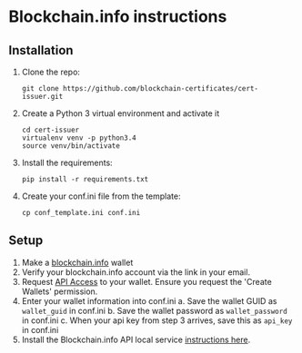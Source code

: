 # Blockchain.info instructions


## Installation

1. Clone the repo:

    ```
    git clone https://github.com/blockchain-certificates/cert-issuer.git
    ```
2. Create a Python 3 virtual environment and activate it
    ```
    cd cert-issuer
    virtualenv venv -p python3.4
    source venv/bin/activate
    ```
3. Install the requirements:

    ```
    pip install -r requirements.txt
    ```

4. Create your conf.ini file from the template:

    ```
    cp conf_template.ini conf.ini
    ```

## Setup

1. Make a [blockchain.info](http://blockchain.info) wallet
2. Verify your blockchain.info account via the link in your email.
3. Request [API Access](https://blockchain.info/api/api_create_code) to your wallet. Ensure you request the 'Create Wallets'
permission.
4. Enter your wallet information into conf.ini
    a. Save the wallet GUID as `wallet_guid` in conf.ini
    b. Save the wallet password as `wallet_password` in conf.ini
    c. When your api key from step 3 arrives, save this as `api_key` in conf.ini
5. Install the Blockchain.info API local service [instructions here](https://github.com/blockchain/service-my-wallet-v3).


